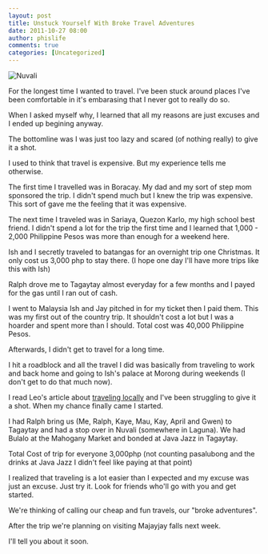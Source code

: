 ```yaml
---
layout: post
title: Unstuck Yourself With Broke Travel Adventures
date: 2011-10-27 08:00
author: phislife
comments: true
categories: [Uncategorized]
---
```

<img src="https://lh3.googleusercontent.com/-rYn9ZqFmquU/TqP1QGZbxTI/AAAAAAAAEb0/bsjQLqnSlMI/s400/IMG_0527.JPG" alt="Nuvali" />

For the longest time I wanted to travel. I've been stuck around places I've been comfortable in it's embarasing that I never got to really do so.

When I asked myself why, I learned that all my reasons are just excuses and I ended up begining anyway.

The bottomline was I was just too lazy and scared (of nothing really) to give it a shot.

I used to think that travel is expensive. But my experience tells me otherwise.

The first time I travelled was in Boracay. My dad and my sort of step mom sponsored the trip. I didn't spend much but I knew the trip was expensive. This sort of gave me the feeling that it was expensive.

The next time I traveled was in Sariaya, Quezon Karlo, my high school best friend. I didn't spend a lot for the trip the first time and I learned that 1,000 - 2,000 Philippine Pesos was more than enough for a weekend here.

Ish and I secretly traveled to batangas for an overnight trip one Christmas. It only cost us 3,000 php to stay there. (I hope one day I'll have more trips like this with Ish)

Ralph drove me to Tagaytay almost everyday for a few months and I payed for the gas until I ran out of cash.

I went to Malaysia Ish and Jay pitched in for my ticket then I paid them. This was my first out of the country trip. It shouldn't cost a lot but I was a hoarder and spent more than I should. Total cost was 40,000 Philippine Pesos.

Afterwards, I didn't get to travel for a long time.

I hit a roadblock and all the travel I did was basically from traveling to work and back home and going to Ish's palace at Morong during weekends (I don't get to do that much now).

I read Leo's article about <a href="http://zenhabits.net/travel/">traveling locally</a> and I've been struggling to give it a shot. When my chance finally came I started.

I had Ralph bring us (Me, Ralph, Kaye, Mau, Kay, April and Gwen) to Tagaytay and had a stop over in Nuvali (somewhere in Laguna).
We had Bulalo at the Mahogany Market and bonded at Java Jazz in Tagaytay.

Total Cost of trip for everyone 3,000php (not counting pasalubong and the drinks at Java Jazz I didn't feel like paying at that point)

I realized that traveling is a lot easier than I expected and my excuse was just an excuse. Just try it. Look for friends who'll go with you and get started.

We're thinking of calling our cheap and fun travels, our "broke adventures".

After the trip we're planning on visiting Majayjay falls next week.

I'll tell you about it soon.
